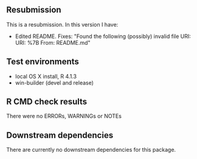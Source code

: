 ## Resubmission
This is a resubmission. In this version I have:

* Edited README. Fixes: "Found the following (possibly) invalid file URI: URI: %7B From: README.md"

## Test environments
* local OS X install, R 4.1.3
* win-builder (devel and release)

## R CMD check results
There were no ERRORs, WARNINGs or NOTEs

## Downstream dependencies
There are currently no downstream dependencies for this package.

